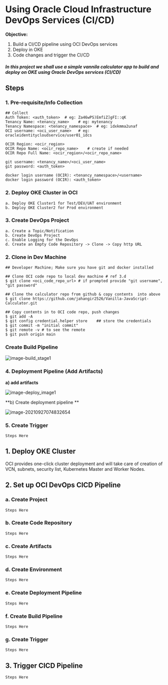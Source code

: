 # Using Oracle Cloud Infrastructure DevOps Services (CI/CD)

**Objective:**

1. Build a CI/CD pipeline using OCI DevOps services
2. Deploy in OKE
3. Code changes and trigger the CI/CD

##### In this project we shall use a simple vannila calculator app to build and deploy on OKE using Oracle DevOps services (CI/CD)

## Steps

### 1. Pre-requisite/Info Collection

```
## Collect
Auth Token: <auth_token>  # eg: Za46wPS)EmfiZ]gFI::qK
Tenancy Name: <tenancy_name>	# eg: mytenancy
Tenancy Namespace: <tenancy_namespace>	# eg: idxkmma2unaf
OCI username: <oci_user_name>	# eg: oracleidentitycloudservice/user01_idcs

OCIR Region: <ocir_region>
OCIR Repo Name: <ocir_repo_name>	# create if needed
OCIR Repo Full Name: <ocir_region>/<ocir_repo_name>

git username: <tenancy_name>/<oci_user_name>
git password: <auth_token>

docker login username (OCIR): <tenancy_namespace>/<username> 
docker login password (OCIR): <auth_token>

```

### 2. Deploy OKE Cluster in OCI

```
a. Deploy OKE Cluster1 for Test/DEV/UAT environment
b. Deploy OKE Cluster2 for Prod environment
```

### 3. Create DevOps Project

```
a. Create a Topic/Notification
b. Create DevOps Project
c. Enable Logging for the DevOps 
d. Create an Empty Code Repository -> Clone -> Copy http URL
```

### 2. Clone in Dev Machine

```
## Developer Machine; Make sure you have git and docker installed

## Clone OCI code repo to local dev machine # ref 3.d
$ git clone <oci_code_repo_url>	# if prompted provide "git username", "git password"

## Clone the calculator repo from github & copy contents  into above
$ git clone https://github.com/jahangir2526/Vanilla-JavaScript-Calculator.git

## Copy contents in to OCI code repo, push changes
$ git add -A
$ git config credential.helper store	## store the credentials
$ git commit -m "initial commit"
$ git remote -v	# to see the remote
$ git push origin main

```

### Create Build Pipeline

![image-build_stage1](image/build_stage1.png)

### 4. Deployment Pipeline (Add Artifacts)

**a) add artifacts**

![image-deploy_image1](image/deploy_stage1.png)



**b) Create deployment pipeline **

![image-20210927074832654](image/deploy_stage2.png)

### 5. Create Trigger

```
Steps Here
```





## **1. Deploy OKE Cluster**

OCI provides one-click cluster deployment and will take care of creation of VCN, subnets, security list, Kubernetes Master and Worker Nodes.

## **2. Set up OCI DevOps CICD Pipeline**

### a. Create Project
```
Steps Here
```
### b. Create Code Repository
```
Steps Here
```
### c. Create Artifacts
```
Steps Here
```
### d. Create Environment
```
Steps Here
```
### e. Create Deployment Pipeline
```
Steps Here
```
### f. Create Build Pipeline
```
Steps Here
```
### g. Create Trigger
```
Steps Here
```

## **3. Trigger CICD Pipeline** 
```
Steps Here
```

